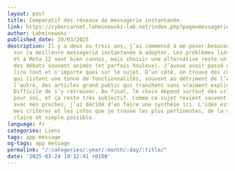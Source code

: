 ```yaml
---
layout: post
title: Comparatif des réseaux de messagerie instantanée.
link: https://cybercarnet.lahminewski-lab.net/index.php?page=messagerie
author: Lahminewski
published_date: 20/03/2025
description: Il y a deux ou trois ans, j’ai commencé à me poser beaucoup de questions
  sur la meilleure messagerie instantanée à adopter. Les problèmes liés à WhatsApp
  et à Meta 12 sont bien connus, mais choisir une alternative reste un sujet qui suscite
  des débats souvent animés (et parfois houleux). J’avoue avoir passé des heures à
  lire tout et n'importe quoi sur le sujet. D’un côté, on trouve des comparatifs techniques
  qui listent une tonne de fonctionnalités, souvent au détriment de l’essentiel. De
  l’autre, des articles grand public qui tranchent sans vraiment expliquer pourquoi.
  Difficile de s’y retrouver. Au final, le choix dépend surtout des critères qui comptent
  pour soi, et ça reste très subjectif. Comme ce sujet revient souvent dans mes discussions
  avec mes proches, j’ai décidé d’en faire une synthèse ici. L'idée est de partager
  mes critères et les infos que je trouve les plus pertinentes, de la manière la plus
  claire et simple possible.
language: fr
categories: Liens
tags: app message
og-tags: app message
permalink: "/:categories/:year/:month/:day/:title/"
date: '2025-03-24 19:12:41 +0100'
---
```

